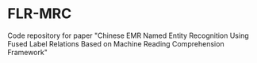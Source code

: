 # FLR-MRC
Code repository for paper "Chinese EMR Named Entity Recognition Using Fused Label Relations Based on Machine Reading Comprehension Framework"

